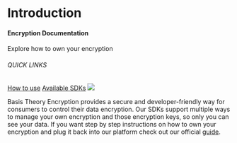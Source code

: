 # Introduction
<aside class="header-intro-box">
    <span>
        <h4>Encryption Documentation</h4>
        <p class="header-intro-body2-font">Explore how to own your encryption</p>
        <h6>QUICK LINKS</h6>
        <span class="intro-quick-links">
            <a href="#how-to-use">How to use</a>
            <a href="#available-provider-sdks">Available SDKs</a>
        </span>
    </span>
    <img src="/images/encryption-intro.svg"/>
</aside>

Basis Theory Encryption provides a secure and developer-friendly way for consumers to control their data encryption.
Our SDKs support multiple ways to manage your own encryption and those encryption keys, so only you can see your data.
If you want step by step instructions on how to own your encryption and plug it back into our platform check out our official [guide](https://developers.basistheory.com/guides/own-your-encryption-keys/).
